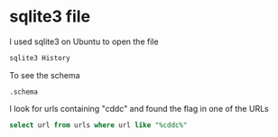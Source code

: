 # sqlite3 file
I used sqlite3 on Ubuntu to open the file

```bash
sqlite3 History
```

To see the schema
```
.schema
```

I look for urls containing "cddc" and found the flag in one of the URLs
```sql
select url from urls where url like "%cddc%"
```